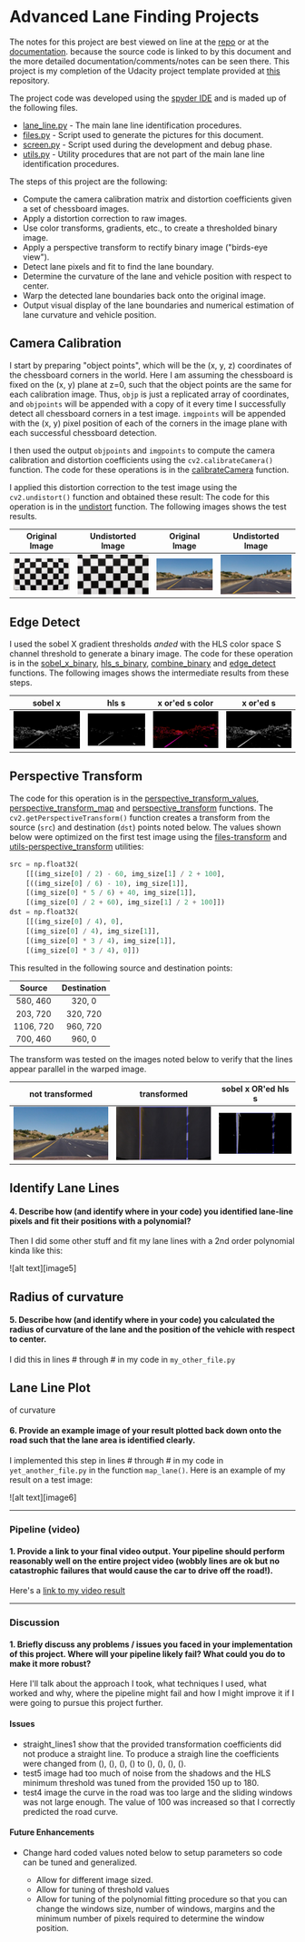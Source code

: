 # Advanced Lane Finding Projects

The notes for this project are best viewed on line at the
[repo](https://github.com/carltonwin8/CarND-Advanced-Lane-Lines)
or at the
[documentation](https://github.com/carltonwin8/CarND-Advanced-Lane-Lines).
because the source code is linked to by this document and the more
detailed documentation/comments/notes can be seen there.
This project is my completion of the Udacity project template provided at
[this](https://github.com/udacity/CarND-Advanced-Lane-Lines)
repository.

The project code was developed using the
[spyder IDE](https://pythonhosted.org/spyder/)
and is maded up of the following files.

  - [lane_line.py](_modules/lane_line.html) -
    The main lane line identification procedures.
  - [files.py](_modules/files.html) -
    Script used to generate the pictures for this document.
  - [screen.py](_modules/screen.html) -
    Script used during the development and debug phase.
  - [utils.py](_modules/utils.html) -
    Utility procedures that are not part of the main lane line identification procedures.


The steps of this project are the following:

* Compute the camera calibration matrix and distortion coefficients given a set of chessboard images.
* Apply a distortion correction to raw images.
* Use color transforms, gradients, etc., to create a thresholded binary image.
* Apply a perspective transform to rectify binary image ("birds-eye view").
* Detect lane pixels and fit to find the lane boundary.
* Determine the curvature of the lane and vehicle position with respect to center.
* Warp the detected lane boundaries back onto the original image.
* Output visual display of the lane boundaries and numerical estimation of lane curvature and vehicle position.

## Camera Calibration

I start by preparing "object points", which will be the (x, y, z) coordinates of
the chessboard corners in the world. Here I am assuming the chessboard is fixed
on the (x, y) plane at z=0, such that the object points are the same for each
calibration image. Thus, `objp` is just a replicated array of coordinates, and
`objpoints` will be appended with a copy of it every time I successfully detect
all chessboard corners in a test image. `imgpoints` will be appended with the
(x, y) pixel position of each of the corners in the image plane with each
successful chessboard detection.

I then used the output `objpoints` and `imgpoints` to compute the camera
calibration and distortion coefficients using the `cv2.calibrateCamera()`
function.
The code for these operations is in the
[calibrateCamera](_modules/lane_line.html#calibrate)
function.

I applied this distortion correction to the test image using the
`cv2.undistort()` function and obtained these result:
The code for this operation is in the
[undistort](_modules/lane_line.html#undistort)
function.
The following images shows the test results.

| Original Image | Undistorted Image | Original Image | Undistorted Image
|:---:|:---:|:---:|:---:|
| ![](camera_cal/calibration1.jpg) | ![](output_images/calibration1_undist.jpg) | ![](test_images/straight_lines1.jpg) | ![](output_images/straight_lines1_undist.jpg) |

## Edge Detect

I used the sobel X gradient thresholds _anded_ with the HLS color space S
channel threshold to generate a binary image.
The code for these operation is in the
[sobel_x_binary](_modules/lane_line.html#sobel_x_binary),
[hls_s_binary](_modules/lane_line.html#hls_s_binary),
[combine_binary](_modules/lane_line.html#combine_binary) and
[edge_detect](_modules/lane_line.html#edge_detect)
functions.
The following images shows the intermediate results from these steps.

| sobel x | hls s | x or'ed s color | x or'ed s
|:---:|:---:|:---:|:---:|
| ![](output_images/straight_lines1_sobel_x.jpg) | ![](output_images/straight_lines1_hls_s.jpg) | ![](output_images/straight_lines1_sxs_c.jpg) | ![](output_images/straight_lines1_sxs.jpg) |

## Perspective Transform

The code for this operation is in the
[perspective_transform_values](_modules/lane_line.html#perspective_transform_values),
[perspective_transform_map](_modules/lane_line.html#hperspective_transform_map) and
[perspective_transform](_modules/lane_line.html#perspective_transform)
functions.
The `cv2.getPerspectiveTransform()` function creates a transform from the
source (`src`) and destination (`dst`) points noted below.
The values shown below were optimized on the first test image using the
[files-transform](_modules/files.html#transform) and
[utils-perspective_transform](_modules/utils.html#perspective_transform)
utilities:
```python
src = np.float32(
    [[(img_size[0] / 2) - 60, img_size[1] / 2 + 100],
    [((img_size[0] / 6) - 10), img_size[1]],
    [(img_size[0] * 5 / 6) + 40, img_size[1]],
    [(img_size[0] / 2 + 60), img_size[1] / 2 + 100]])
dst = np.float32(
    [[(img_size[0] / 4), 0],
    [(img_size[0] / 4), img_size[1]],
    [(img_size[0] * 3 / 4), img_size[1]],
    [(img_size[0] * 3 / 4), 0]])

```
This resulted in the following source and destination points:

| Source        | Destination   |
|:-------------:|:-------------:|
| 580, 460      | 320, 0        |
| 203, 720      | 320, 720      |
| 1106, 720     | 960, 720      |
| 700, 460      | 960, 0        |

The transform was tested on the images noted below to verify that the lines appear parallel in the warped image.

| not transformed | transformed | sobel x OR'ed hls s
|:---:|:---:|:---:|
| ![](test_images/straight_lines1.jpg) | ![](output_images/straight_lines1_trans.jpg) | ![](output_images/straight_lines1_sxs_trans.jpg) |

## Identify Lane Lines
#### 4. Describe how (and identify where in your code) you identified lane-line pixels and fit their positions with a polynomial?

Then I did some other stuff and fit my lane lines with a 2nd order polynomial kinda like this:

![alt text][image5]

## Radius of curvature

#### 5. Describe how (and identify where in your code) you calculated the radius of curvature of the lane and the position of the vehicle with respect to center.

I did this in lines # through # in my code in `my_other_file.py`

## Lane Line Plot

 of curvature
#### 6. Provide an example image of your result plotted back down onto the road such that the lane area is identified clearly.

I implemented this step in lines # through # in my code in `yet_another_file.py` in the function `map_lane()`.  Here is an example of my result on a test image:

![alt text][image6]

---

### Pipeline (video)

#### 1. Provide a link to your final video output.  Your pipeline should perform reasonably well on the entire project video (wobbly lines are ok but no catastrophic failures that would cause the car to drive off the road!).

Here's a [link to my video result](./project_video.mp4)

---

### Discussion

#### 1. Briefly discuss any problems / issues you faced in your implementation of this project.  Where will your pipeline likely fail?  What could you do to make it more robust?

Here I'll talk about the approach I took, what techniques I used, what worked
and why, where the pipeline might fail and how I might improve it if I were
going to pursue this project further.  

#### Issues

  - straight_lines1 show that the provided transformation coefficients did not produce
    a straight line. To produce a straigh line the coefficients were changed from
    (), (), (), () to (), (), (), ().
  - test5 image had too much of noise from the shadows and the HLS minimum threshold was
    tuned from the provided 150 up to 180.
  - test4 image the curve in the road was too large and the sliding windows was not
    large enough. The value of 100 was increased so that I correctly predicted the
    road curve.

#### Future Enhancements

  - Change hard coded values noted below to setup parameters so code can be tuned and generalized.

    - Allow for different image sized.
    - Allow for tuning of threshold values
    - Allow for tuning of the polynomial fitting procedure so that you can change the windows size,
      number of windows, margins and the minimum number of pixels required to determine the window position.

